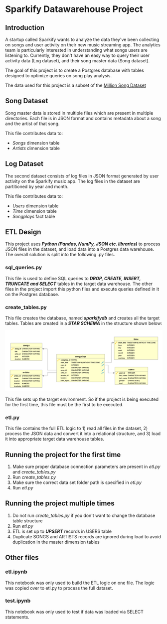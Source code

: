 # Sparkify Datawarehouse Project

## Introduction

A startup called Sparkify wants to analyze the data they've been collecting on songs and user activity on their new music streaming app. The analytics team is particularly interested in understanding what songs users are listening to. Currently, they don't have an easy way to query their  user activity data (Log dataset), and their song master data (Song dataset).

The goal of this project is to create a Postgres database with tables designed to optimize queries on song play analysis.

The data used for this project is a subset of the [Million Song Dataset](http://millionsongdataset.com/)

## Song Dataset

Song master data is stored in multiple files which are present in multiple directories. Each file is in JSON format and contains metadata about a song and the artist of that song. 

This file contributes data to:
- *Songs* dimension table
- *Artists* dimension table

## Log Dataset

The second dataset consists of log files in JSON format generated by user activity on the Sparkify music app. The log files in the dataset are partitioned by year and month.

This file contributes data to:
- *Users* dimension table
- *Time* dimension table
- *Songplays* fact table

## ETL Design

This project uses ***Python (Pandas, NumPy, JSON etc. libraries)*** to process JSON files in the dataset, and load data into a Postgres data warehouse. The overall solution is split into the following .py files.

### sql_queries.py

This file is used to define SQL queries to ***DROP, CREATE, INSERT, TRUNCATE and SELECT*** tables in the target data warehouse. The other files in the project import this python files and execute queries defined in it on the Postgres database.

### create_tables.py

This file creates the database, named ***sparkifydb*** and creates all the target tables. Tables are created in a ***STAR SCHEMA*** in the structure shown below:

![Sparkify-ERD](\Sparkify_ERD.png)

This file sets up the target environment. So if the project is being executed for the first time, this file must be the first to be executed.

### etl.py

This file contains the full ETL logic to 1) read all files in the dataset, 2) process the JSON data and convert it into a relational structure, and 3) load it into appropriate target data warehouse tables.

## Running the project for the first time

1) Make sure proper database connection parameters are present in *etl.py* and *create_tables.py*
2) Run *create_tables.py*
3) Make sure the correct data set folder path is specified in *etl.py*
3) Run *etl.py*

## Running the project multiple times

1) Do not run *create_tables.py* if you don't want to change the database table structure
2) Run *etl.py*
3) ETL is set up to ***UPSERT*** records in USERS table
4) Duplicate SONGS and ARTISTS records are ignored during load to avoid duplication in the master dimension tables

## Other files

### etl.ipynb

This notebook was only used to build the ETL logic on one file. The logic was copied over to etl.py to process the full dataset. 

### test.ipynb

This notebook was only used to test if data was loaded via SELECT statements.

    
    